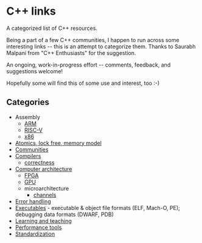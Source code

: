 # C++ links

A categorized list of C++ resources.

Being a part of a few C++ communities, I happen to run across some interesting links -- this is an attempt to categorize them. Thanks to Saurabh Malpani from "C++ Enthusiasts" for the suggestion.

An ongoing, work-in-progress effort -- comments, feedback, and suggestions welcome!

Hopefully some will find this of some use and interest, too :-)

## Categories

- Assembly
  - [ARM](assembly.arm.md)
  - [RISC-V](assembly.riscv.md)
  - [x86](assembly.x86.md)
- [Atomics, lock free, memory model](atomics.lockfree.memory_model.md)
- [Communities](communities.md)
- [Compilers](compilers.md)
  - [correctness](compilers.correctness.md)
- [Computer architecture](comparch.md)
  - [FPGA](comparch.fpga.md)
  - [GPU](comparch.gpu.md)
  - microarchitecture
    - [channels](comparch.micro.channels.md)
- [Error handling](error_handling.md)
- [Executables](executables.md) - executable & object file formats (ELF, Mach-O, PE); debugging data formats (DWARF, PDB)
- [Learning and teaching](learning_teaching.md)
- [Performance tools](performance.tools.md)
- [Standardization](std.md)
